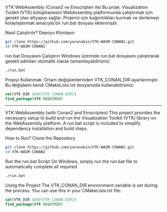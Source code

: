 VTK WebAssembly (Conan2 ve Emscripten ile)
Bu proje, Visualization Toolkit (VTK) kütüphanesini WebAssembly platformunda çalıştırmak için gerekli olan altyapıyı sağlar. Projeniz için bağımlılıkları kurmak ve derlemeyi kolaylaştırmak amacıyla bir run.bat dosyası eklenmiştir.

Nasıl Çalıştırılır?
Depoyu Klonlayın

``` bash
git clone https://github.com/yarenakin/VTK-WASM-CONAN2.git
cd VTK-WASM-CONAN2
```
run.bat Dosyasını Çalıştırın
Windows üzerinde run.bat dosyasını çalıştırarak gerekli adımları otomatik olarak tamamlayabilirsiniz.

```bash
./run.bat
```

Projeyi Kullanmak:
Ortam değişkenlerinden VTK_CONAN_DIR ayarlanmıştır. Bu değişkeni kendi CMakeLists.txt dosyanızda kullanabilirsiniz:

```cmake
set(VTK_DIR $ENV{VTK_CONAN_DIR})
find_package(VTK REQUIRED)
```
---
VTK WebAssembly (with Conan2 and Emscripten)
This project provides the necessary setup to build and run the Visualization Toolkit (VTK) library on the WebAssembly platform. A run.bat script is included to simplify dependency installation and build steps.

How to Run?
Clone the Repository
``` bash
git clone https://github.com/yarenakin/VTK-WASM-CONAN2.git
cd VTK-WASM-CONAN2
```

Run the run.bat Script
On Windows, simply run the run.bat file to automatically complete all required
```bash
./run.bat
```
Using the Project
The VTK_CONAN_DIR environment variable is set during the process. You can use this in your CMakeLists.txt file:

```cmake
set(VTK_DIR $ENV{VTK_CONAN_DIR})
find_package(VTK REQUIRED)
```

